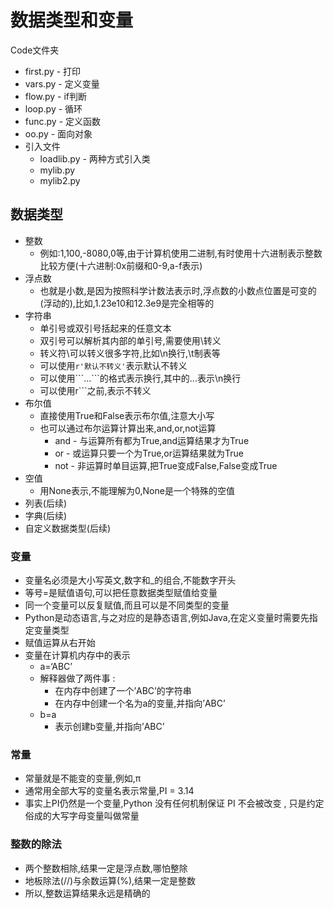 # 数据类型和变量
Code文件夹
* first.py - 打印
* vars.py - 定义变量
* flow.py - if判断
* loop.py - 循环
* func.py - 定义函数
* oo.py - 面向对象
* 引入文件
  * loadlib.py - 两种方式引入类
  * mylib.py
  * mylib2.py

## 数据类型
* 整数
  - 例如:1,100,-8080,0等,由于计算机使用二进制,有时使用十六进制表示整数比较方便(十六进制:0x前缀和0-9,a-f表示)
* 浮点数
  - 也就是小数,是因为按照科学计数法表示时,浮点数的小数点位置是可变的(浮动的),比如,1.23e10和12.3e9是完全相等的
* 字符串
  - 单引号或双引号括起来的任意文本
  - 双引号可以解析其内部的单引号,需要使用\转义
  - 转义符\可以转义很多字符,比如\n换行,\t制表等
  - 可以使用```r'默认不转义'```表示默认不转义
  - 可以使用\```...```的格式表示换行,其中的...表示\n换行
  - 可以使用r```之前,表示不转义
* 布尔值
  - 直接使用True和False表示布尔值,注意大小写
  - 也可以通过布尔运算计算出来,and,or,not运算
    * and - 与运算所有都为True,and运算结果才为True
    * or - 或运算只要一个为True,or运算结果就为True
    * not - 非运算时单目运算,把True变成False,False变成True
* 空值
  - 用None表示,不能理解为0,None是一个特殊的空值
* 列表(后续)
* 字典(后续)
* 自定义数据类型(后续)

### 变量
* 变量名必须是大小写英文,数字和_的组合,不能数字开头
* 等号=是赋值语句,可以把任意数据类型赋值给变量
* 同一个变量可以反复赋值,而且可以是不同类型的变量
* Python是动态语言,与之对应的是静态语言,例如Java,在定义变量时需要先指定变量类型
* 赋值运算从右开始
* 变量在计算机内存中的表示
  - a=‘ABC’
  - 解释器做了两件事 : 
    * 在内存中创建了一个’ABC’的字符串
    * 在内存中创建一个名为a的变量,并指向’ABC’
  - b=a
    * 表示创建b变量,并指向’ABC’

### 常量
* 常量就是不能变的变量,例如,π
* 通常用全部大写的变量名表示常量,PI = 3.14
* 事实上PI仍然是一个变量,Python 没有任何机制保证 PI 不会被改变 , 只是约定俗成的大写字母变量叫做常量

### 整数的除法
* 两个整数相除,结果一定是浮点数,哪怕整除
* 地板除法(//)与余数运算(%),结果一定是整数
* 所以,整数运算结果永远是精确的